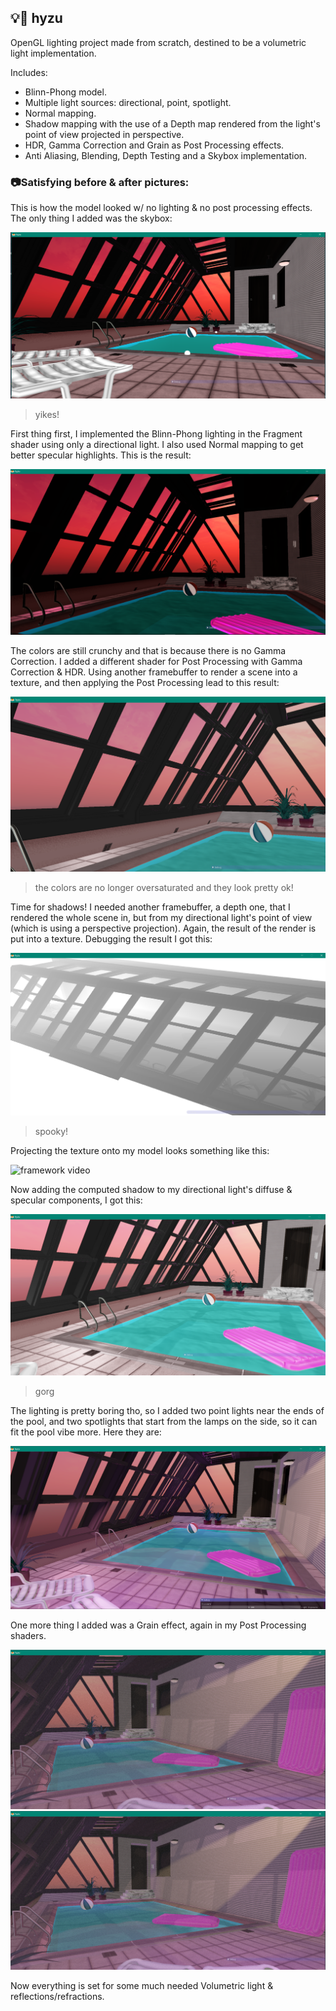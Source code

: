 
## 💡🍮 hyzu

OpenGL lighting project made from scratch, destined to be a volumetric light implementation.

Includes:

* Blinn-Phong model.
* Multiple light sources: directional, point, spotlight.
* Normal mapping.
* Shadow mapping with the use of a Depth map rendered from the light's point of view projected in perspective.
* HDR, Gamma Correction and Grain as Post Processing effects.
* Anti Aliasing, Blending, Depth Testing and a Skybox implementation.

### 📷Satisfying before & after pictures:


This is how the model looked w/ no lighting & no post processing effects. The only thing I added was the skybox:


![framework screenshot](/screenshots/1.png "Model Imported")

> yikes!

First thing first, I implemented the Blinn-Phong lighting in the Fragment shader using only a directional light. I also used Normal mapping to get better specular highlights. This is the result:

![framework screenshot](/screenshots/2.png "Model with Blinn-Phong lighting")

The colors are still crunchy and that is because there is no Gamma Correction. I added a different shader for Post Processing with Gamma Correction & HDR. Using another framebuffer to render a scene into a texture, and then applying the Post Processing lead to this result:

![framework screenshot](/screenshots/3.png "Model with Gamma Correction/HDR")

>the colors are no longer oversaturated and they look pretty ok!

Time for shadows! I needed another framebuffer, a depth one, that I rendered the whole scene in, but from my directional light's point of view (which is using a perspective projection). Again, the result of the render is put into a texture. Debugging the result I got this:

![framework screenshot](/screenshots/4.png "Model Depth from light PoV")

>spooky!

Projecting the texture onto my model looks something like this:

![framework video](/screenshots/4.1.gif "Model w/ Depth texture")

Now adding the computed shadow to my directional light's diffuse & specular components, I got this:

![framework video](/screenshots/5.png "Model w/ Shadow Mapping")

>gorg

The lighting is pretty boring tho, so I added two point lights near the ends of the pool, and two spotlights that start from the lamps on the side, so it can fit the pool vibe more. Here they are:

![framework video](/screenshots/6.png "Model w/ Multiple Lights")

One more thing I added was a Grain effect, again in my Post Processing shaders.

![framework video](/screenshots/7.png "Model w/ Grain")
![framework video](/screenshots/7.png "Model w/ Grain")

Now everything is set for some much needed Volumetric light & reflections/refractions.
